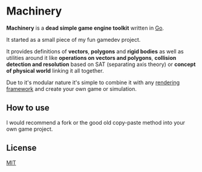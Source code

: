 # Machinery

**Machinery** is a **dead simple game engine toolkit** written in [Go](https://go.dev/).

It started as a small piece of my fun gamedev project.

It provides definitions of **vectors**, **polygons** and **rigid bodies** as well as utilities around it like **operations on vectors and polygons**, **collision detection and resolution** based on SAT (separating axis theory) or **concept of physical world** linking it all together.

Due to it's modular nature it's simple to combine it with any [rendering framework](https://github.com/hajimehoshi/ebiten) and create your own game or simulation.

## How to use

I would recommend a fork or the good old copy-paste method into your own game project.

## License

[MIT](LICENSE)
